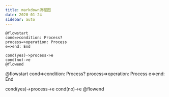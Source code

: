 ```yaml
---
title: markdown流程图
date: 2020-01-24  
sidebar: auto  
---
```


````textmate
@flowstart
cond=>condition: Process?
process=>operation: Process
e=>end: End

cond(yes)->process->e
cond(no)->e
@flowend
````

@flowstart
cond=>condition: Process?
process=>operation: Process
e=>end: End

cond(yes)->process->e
cond(no)->e
@flowend
